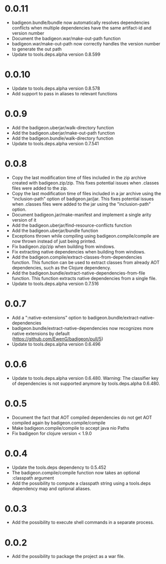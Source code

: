 # 0.0.11

- badigeon.bundle/bundle now automatically resolves dependencies conflicts when multiple dependencies have the same artifact-id and version number
- Document the badigeon.war/make-out-path function
- badigeon.war/make-out-path now correctly handles the version number to generate the out path
- Update to tools.deps.alpha version 0.8.599

# 0.0.10

- Update to tools.deps.alpha version 0.8.578
- Add support to pass in aliases to relevant functions

# 0.0.9

- Add the badigeon.uberjar/walk-directory function
- Add the badigeon.uberjar/make-out-path function
- Add the badigeon.bundle/walk-directory function
- Update to tools.deps.alpha version 0.7.541

# 0.0.8

- Copy the last modification time of files included in the zip archive created with badigeon.zip/zip. This fixes potential issues when .classes files were added to the zip.
- Copy the last modification time of files included in a jar archive using the "inclusion-path" option of badigeon.jar/jar. This fixes potential issues when .classes files were added to the jar using the "inclusion-path" option.
- Document badigeon.jar/make-manifest and implement a single arity version of it
- Add the badigeon.uberjar/find-resource-conflicts function
- Add the badigeon.uberjar/bundle function
- Exceptions thrown while compiling using badigeon.compile/compile are now thrown instead of just being printed.
- Fix badigeon.zip/zip when building from windows.
- Fix extracting native dependencies when building from windows.
- Add the badigeon.compile/extract-classes-from-dependencies function. This function can be used to extract classes from already AOT dependencies, such as the Clojure dependency.
- Add the badigeon.bundle/extract-native-dependencies-from-file function. This function extracts native dependencies from a single file.
- Update to tools.deps.alpha version 0.7.516

# 0.0.7

- Add a ":native-extensions" option to badigeon.bundle/extract-native-dependencies
- badigeon.bundle/extract-native-dependencies now recognizes more native extensions by default (https://github.com/EwenG/badigeon/pull/5)
- Update to tools.deps.alpha version 0.6.496

# 0.0.6

- Update to tools.deps.alpha version 0.6.480. Warning: The classifier key of dependencies is not supported anymore by tools.deps.alpha 0.6.480.

# 0.0.5

- Document the fact that AOT compiled dependencies do not get AOT compiled again by badigeon.compile/compile
- Make badigeon.compile/compile to accept java nio Paths
- Fix badigeon for clojure version < 1.9.0

# 0.0.4

- Update the tools.deps dependency to 0.5.452
- The badigeon.compile/compile function now takes an optional :classpath argument
- Add the possibility to compute a classpath string using a tools.deps dependency map and optional aliases. 

# 0.0.3

- Add the possibility to execute shell commands in a separate process.

# 0.0.2

- Add the possibility to package the project as a war file.